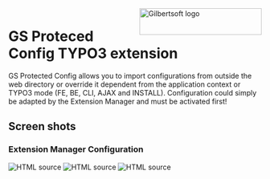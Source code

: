 <a href="http://gilbertsoft.org/">
    <img src="http://gilbertsoft.org/fileadmin/images/gilbertsoft.png" alt="Gilbertsoft logo" title="Gilbertsoft" align="right" height="53" width="243" />
</a>

GS Proteced Config TYPO3 extension
==================================

GS Protected Config allows you to import configurations from outside the web directory or override it dependent from the application context or TYPO3 mode (FE, BE, CLI, AJAX and INSTALL). Configuration could simply be adapted by the Extension Manager and must be activated first!


## Screen shots

### Extension Manager Configuration

![HTML source](https://github.com/gilbertsoft/typo3-gsprotectedconfig/blob/master/Documentation/Images/AdministratorManual/ExtensionManagerLocal.png)
![HTML source](https://github.com/gilbertsoft/typo3-gsprotectedconfig/blob/master/Documentation/Images/AdministratorManual/ExtensionManagerContext.png)
![HTML source](https://github.com/gilbertsoft/typo3-gsprotectedconfig/blob/master/Documentation/Images/AdministratorManual/ExtensionManagerCli.png)
